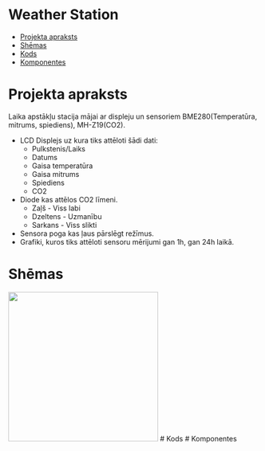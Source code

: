 # Weather Station
* [Projekta apraksts](#Projekta-apraksts)
* [Shēmas](#Shēmas)
* [Kods](#Kods)
* [Komponentes](#Komponentes)

# Projekta apraksts
Laika apstākļu stacija mājai ar displeju un sensoriem BME280(Temperatūra, mitrums, spiediens), MH-Z19(CO2).
* LCD Displejs uz kura tiks attēloti šādi dati:
  * Pulkstenis/Laiks
  * Datums
  * Gaisa temperatūra
  * Gaisa mitrums
  * Spiediens
  * CO2
* Diode kas attēlos CO2 līmeni.
  * Zaļš - Viss labi
  * Dzeltens - Uzmanību
  * Sarkans - Viss slikti
* Sensora poga kas ļaus pārslēgt režīmus.
* Grafiki, kuros tiks attēloti sensoru mērijumi gan 1h, gan 24h laikā.

# Shēmas
<img src="https://github.com/LasmanisR/Weather-Station/blob/master/Sh%C4%93mas/Sh%C4%93ma1.PNG" height="300" width="300">
# Kods
# Komponentes
